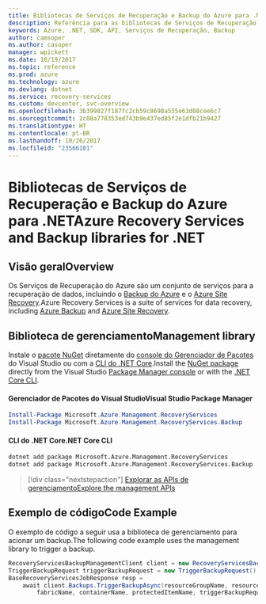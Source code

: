 ```yaml
---
title: Bibliotecas de Serviços de Recuperação e Backup do Azure para .NET
description: Referência para as bibliotecas de Serviços de Recuperação e Backup do Azure para .NET
keywords: Azure, .NET, SDK, API, Serviços de Recuperação, Backup
author: camsoper
ms.author: casoper
manager: wpickett
ms.date: 10/19/2017
ms.topic: reference
ms.prod: azure
ms.technology: azure
ms.devlang: dotnet
ms.service: recovery-services
ms.custom: devcenter, svc-overview
ms.openlocfilehash: 3b399827f187fc2cb59c8698a555e63d08cee6c7
ms.sourcegitcommit: 2c08a778353ed743b9e437ed85f2e1dfb21b9427
ms.translationtype: HT
ms.contentlocale: pt-BR
ms.lasthandoff: 10/26/2017
ms.locfileid: "23566101"
---
```

# <a name="azure-recovery-services-and-backup-libraries-for-net"></a><span data-ttu-id="702b5-104">Bibliotecas de Serviços de Recuperação e Backup do Azure para .NET</span><span class="sxs-lookup"><span data-stu-id="702b5-104">Azure Recovery Services and Backup libraries for .NET</span></span>

## <a name="overview"></a><span data-ttu-id="702b5-105">Visão geral</span><span class="sxs-lookup"><span data-stu-id="702b5-105">Overview</span></span>

<span data-ttu-id="702b5-106">Os Serviços de Recuperação do Azure são um conjunto de serviços para a recuperação de dados, incluindo o [Backup do Azure](/azure/backup/) e o [Azure Site Recovery](/azure/site-recovery/).</span><span class="sxs-lookup"><span data-stu-id="702b5-106">Azure Recovery Services is a suite of services for data recovery, including [Azure Backup](/azure/backup/) and [Azure Site Recovery](/azure/site-recovery/).</span></span>

## <a name="management-library"></a><span data-ttu-id="702b5-107">Biblioteca de gerenciamento</span><span class="sxs-lookup"><span data-stu-id="702b5-107">Management library</span></span>

<span data-ttu-id="702b5-108">Instale o [pacote NuGet](https://www.nuget.org/packages/Microsoft.Azure.Management.RecoveryServices) diretamente do [console do Gerenciador de Pacotes][PackageManager] do Visual Studio ou com a [CLI do .NET Core][DotNetCLI].</span><span class="sxs-lookup"><span data-stu-id="702b5-108">Install the [NuGet package](https://www.nuget.org/packages/Microsoft.Azure.Management.RecoveryServices) directly from the Visual Studio [Package Manager console][PackageManager] or with the [.NET Core CLI][DotNetCLI].</span></span>

#### <a name="visual-studio-package-manager"></a><span data-ttu-id="702b5-109">Gerenciador de Pacotes do Visual Studio</span><span class="sxs-lookup"><span data-stu-id="702b5-109">Visual Studio Package Manager</span></span>

```powershell
Install-Package Microsoft.Azure.Management.RecoveryServices
Install-Package Microsoft.Azure.Management.RecoveryServices.Backup
```

#### <a name="net-core-cli"></a><span data-ttu-id="702b5-110">CLI do .NET Core</span><span class="sxs-lookup"><span data-stu-id="702b5-110">.NET Core CLI</span></span>

```bash
dotnet add package Microsoft.Azure.Management.RecoveryServices
dotnet add package Microsoft.Azure.Management.RecoveryServices.Backup
```

> [!div class="nextstepaction"]
> [<span data-ttu-id="702b5-111">Explorar as APIs de gerenciamento</span><span class="sxs-lookup"><span data-stu-id="702b5-111">Explore the management APIs</span></span>](/dotnet/api/overview/azure/recoveryservices/management)


## <a name="code-example"></a><span data-ttu-id="702b5-112">Exemplo de código</span><span class="sxs-lookup"><span data-stu-id="702b5-112">Code Example</span></span>

<span data-ttu-id="702b5-113">O exemplo de código a seguir usa a biblioteca de gerenciamento para acionar um backup.</span><span class="sxs-lookup"><span data-stu-id="702b5-113">The following code example uses the management library to trigger a backup.</span></span>

```csharp
RecoveryServicesBackupManagementClient client = new RecoveryServicesBackupManagementClient(credentials);
TriggerBackupRequest triggerBackupRequest = new TriggerBackupRequest();
BaseRecoveryServicesJobResponse resp =
    await client.Backups.TriggerBackupAsync(resourceGroupName, resourceName, null,
        fabricName, containerName, protectedItemName, triggerBackupRequest);
```

[PackageManager]: https://docs.microsoft.com/nuget/tools/package-manager-console
[DotNetCLI]: https://docs.microsoft.com/dotnet/core/tools/dotnet-add-package
